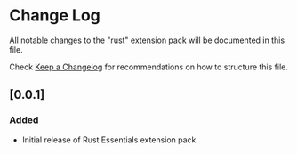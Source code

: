 # Change Log

All notable changes to the "rust" extension pack will be documented in this file.

Check [Keep a Changelog](http://keepachangelog.com/) for recommendations on how to structure this file.

## [0.0.1]

### Added
- Initial release of Rust Essentials extension pack
